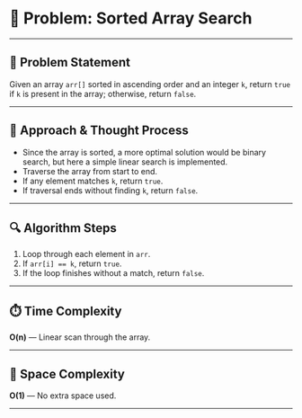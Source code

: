 # 🔎 Problem: Sorted Array Search


---

## 📄 Problem Statement  
Given an array `arr[]` sorted in ascending order and an integer `k`, return `true` if `k` is present in the array; otherwise, return `false`.

---

## 🧠 Approach & Thought Process  
- Since the array is sorted, a more optimal solution would be binary search, but here a simple linear search is implemented.
- Traverse the array from start to end.
- If any element matches `k`, return `true`.
- If traversal ends without finding `k`, return `false`.

---

## 🔍 Algorithm Steps  
1. Loop through each element in `arr`.
2. If `arr[i] == k`, return `true`.
3. If the loop finishes without a match, return `false`.

---

## ⏱️ Time Complexity  
**O(n)** — Linear scan through the array.

---

## 🧮 Space Complexity  
**O(1)** — No extra space used.

---
